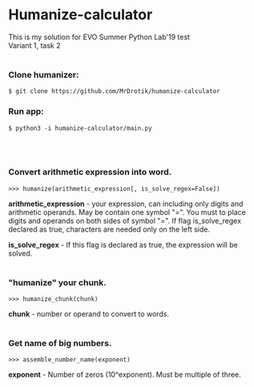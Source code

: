 # Humanize-calculator 
This is my solution for EVO Summer Python Lab'19 test <br/>
Variant 1, task 2<br/><br/>
### Clone humanizer: 
    $ git clone https://github.com/MrDrotik/humanize-calculator
### Run app:
    $ python3 -i humanize-calculator/main.py
<br/><br/>
### Convert arithmetic expression into word.
    >>> humanize(arithmetic_expression[, is_solve_regex=False])
**arithmetic_expression** - your expression, can including only digits and arithmetic operands. May be contain one symbol "=". You must to place digits and operands on both sides of symbol "=". If flag is_solve_regex declared as true, characters are needed only on the left side.

**is_solve_regex** - If this flag is declared as true, the expression will be solved.
<br/><br/>
### "humanize" your chunk.
    >>> humanize_chunk(chunk)
**chunk** - number or operand to convert to words.
<br/><br/>
### Get name of big numbers.
    >>> assemble_number_name(exponent)
**exponent** - Number of zeros (10^exponent). Must be multiple of three.

